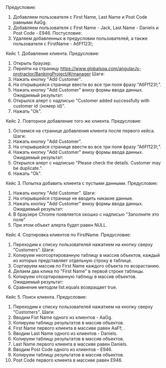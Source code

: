 Предусловие:
1. Добавляем пользователя с First Name, Last Name и Post Code равными AaGg.
2. Добавляем пользователя с First Name - Jack, Last Name - Daniels и Post Code - E946.
Постусловие:
1. Удаляем добавленных в предусловии пользователей, а также пользователя с FirstName - АбFf123!;

Кейс 1. Добавление клиента.
Предусловие:
1. Открыть браузер.
2. Перейти на страницу https://www.globalsqa.com/angularJs-protractor/BankingProject/#/manager
Шаги:
1. Нажать кнопку "Add Customer".
2. На открывшейся странице ввести во все три поля фразу "АбFf123!;".
3. Нажать кнопку "Add Customer" внизу формы ввода данных.
Ожидаемый результат:
1. Открылся алерт с надписью "Customer added successfully with customer id :(номер id)".
2. Нажать "Ok".

Кейс 2. Повторное добавление того же клиента.
Предусловие:
1. Остаемся на странице добавления клиента после первого кейса.
Шаги:
1. Нажать кнопку "Add Customer".
2. На открывшейся странице ввести во все три поля фразу "АбFf123!;".
3. Нажать кнопку "Add Customer" внизу формы ввода данных.
Ожидаемый результат:
1. Открылся алерт с надписью "Please check the details. Customer may be duplicate.".
2. Нажать "Ok".

Кейс 3. Попытка добавить клиента с пустыми данными.
Предусловие:
1. Нажать кнопку "Add Customer".
Шаги:
1. На открывшейся странице не вводить никакие данные.
2. Нажать кнопку "Add Customer" внизу формы ввода данных.
Ожидаемый результат:
1. В браузере Chrome появляется окошко с надписью "Заполните это поле"
2. При этом объект алерта будет равен NULL.

Кейс 4. Сортировка клиентов по FirstName.
Предусловие: 
1. Переходим к списку пользователей нажатием на кнопку сверху "Customers".
Шаги:
1. Копируем неотсортированную таблицу в массив объектов, каждый из которых представляет отдельную строку в таблице.
2. Сортируем массив по First Name каждого объекта по возрастанию.
3. Делаем два клика по "First Name" в первой строке таблицы.
4. Копируем отсортированную таблицу в массив объектов.
Ожидаемый результат:
1. Сравнение методом list.equals возвращает true.

Кейс 5. Поиск клиента.
Предусловие:
1. Переходим к списку пользователей нажатием на кнопку сверху "Customers".
Шаги:
1. Вводим Fist Name одного из клиентов - AaGg.
2. Копируем таблицу результатов в массив объектов.
3. First Name первого клиента в массиве равен AaFf; .
4. Вводим Last Name одного из клиентов - Daniels.
5. Копируем таблицу результатов в массив объектов.
6. Last Name первого клиента в массиве равен Daniels.
7. Вводим Post Code одного из клиентов - E946.
8. Копируем таблицу результатов в массив объектов.
9. Post Code первого клиента в массиве равен E946.

 